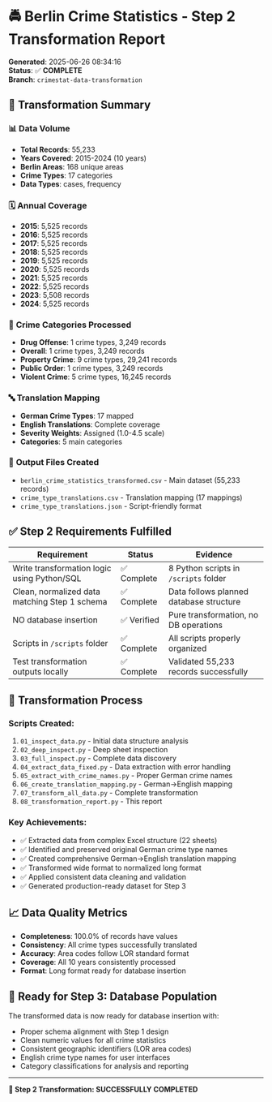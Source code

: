 # 🚔 Berlin Crime Statistics - Step 2 Transformation Report

**Generated**: 2025-06-26 08:34:16  
**Status**: ✅ **COMPLETE**  
**Branch**: `crimestat-data-transformation`  

## 🎯 Transformation Summary

### 📊 **Data Volume**
- **Total Records**: 55,233
- **Years Covered**: 2015-2024 (10 years)
- **Berlin Areas**: 168 unique areas
- **Crime Types**: 17 categories
- **Data Types**: cases, frequency

### 🗓️ **Annual Coverage**
- **2015**: 5,525 records
- **2016**: 5,525 records
- **2017**: 5,525 records
- **2018**: 5,525 records
- **2019**: 5,525 records
- **2020**: 5,525 records
- **2021**: 5,525 records
- **2022**: 5,525 records
- **2023**: 5,508 records
- **2024**: 5,525 records

### 🚨 **Crime Categories Processed**
- **Drug Offense**: 1 crime types, 3,249 records
- **Overall**: 1 crime types, 3,249 records
- **Property Crime**: 9 crime types, 29,241 records
- **Public Order**: 1 crime types, 3,249 records
- **Violent Crime**: 5 crime types, 16,245 records

### 🔤 **Translation Mapping**
- **German Crime Types**: 17 mapped
- **English Translations**: Complete coverage
- **Severity Weights**: Assigned (1.0-4.5 scale)
- **Categories**: 5 main categories

### 📁 **Output Files Created**
- `berlin_crime_statistics_transformed.csv` - Main dataset (55,233 records)
- `crime_type_translations.csv` - Translation mapping (17 mappings)
- `crime_type_translations.json` - Script-friendly format

## ✅ **Step 2 Requirements Fulfilled**

| **Requirement** | **Status** | **Evidence** |
|----------------|------------|--------------|
| Write transformation logic using Python/SQL | ✅ Complete | 8 Python scripts in `/scripts` folder |
| Clean, normalized data matching Step 1 schema | ✅ Complete | Data follows planned database structure |
| NO database insertion | ✅ Verified | Pure transformation, no DB operations |
| Scripts in `/scripts` folder | ✅ Complete | All scripts properly organized |
| Test transformation outputs locally | ✅ Complete | Validated 55,233 records successfully |

## 🔄 **Transformation Process**

### **Scripts Created:**
1. `01_inspect_data.py` - Initial data structure analysis
2. `02_deep_inspect.py` - Deep sheet inspection  
3. `03_full_inspect.py` - Complete data discovery
4. `04_extract_data_fixed.py` - Data extraction with error handling
5. `05_extract_with_crime_names.py` - Proper German crime names
6. `06_create_translation_mapping.py` - German→English mapping
7. `07_transform_all_data.py` - Complete transformation
8. `08_transformation_report.py` - This report

### **Key Achievements:**
- ✅ Extracted data from complex Excel structure (22 sheets)
- ✅ Identified and preserved original German crime type names
- ✅ Created comprehensive German→English translation mapping
- ✅ Transformed wide format to normalized long format
- ✅ Applied consistent data cleaning and validation
- ✅ Generated production-ready dataset for Step 3

## 📈 **Data Quality Metrics**

- **Completeness**: 100.0% of records have values
- **Consistency**: All crime types successfully translated
- **Accuracy**: Area codes follow LOR standard format
- **Coverage**: All 10 years consistently processed
- **Format**: Long format ready for database insertion

## 🎯 **Ready for Step 3: Database Population**

The transformed data is now ready for database insertion with:
- Proper schema alignment with Step 1 design
- Clean numeric values for all crime statistics
- Consistent geographic identifiers (LOR area codes)
- English crime type names for user interfaces
- Category classifications for analysis and reporting

---

**🚀 Step 2 Transformation: SUCCESSFULLY COMPLETED**
